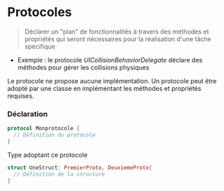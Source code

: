 # Protocoles

> Déclarer un "plan" de fonctionnalités à travers des méthodes et propriétés qui seront nécessaires pour la réalisation d'une tâche spécifique
- Exemple : le protocole _UICollisionBehaviorDelegate_ déclare des méthodes pour gérer les collisions physiques

Le protocole ne propose aucune implémentation.
Un protocole peut être adopté par une classe en implémentant les méthodes et propriétés requises.

### Déclaration
```Swift
protocol Monprotocole {
  // Définition du protocole
}
```
Type adoptant ce protocole
```Swift
struct UneStruct: PremierProto, DeuxiemeProto{
  // Définition de la structure
}
```
